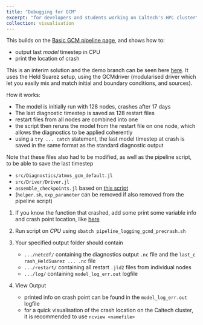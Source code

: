 ```yaml
---
title: "Debugging for GCM"
excerpt: "for developers and students working on Caltech's HPC cluster"
collection: visualisation
---
```


This builds on the [Basic GCM pipeline page](https://lenkanovak.github.io/_pages/visualisation/demo_basic_gcm/), and shows how to:

- output last *model* timestep in CPU
- print the location of crash

This is an interim solution and the demo branch can be seen here [here](https://github.com/CliMA/ClimateMachine.jl/tree/ln/demo-debug). It uses the Held Suarez setup, using the GCMdriver (modularised driver which let you easily mix and match initial and boundary conditions, and sources).

How it works:
- The model is initially run with 128 nodes, crashes after 17 days
- The last diagnostic timestep is saved as 128 restart files
- restart files from all nodes are combined into one
- the script then reruns the  model from the restart file on one node, which allows the diagnostics to be applied coherently
- using a `try ... catch` statement, the last model timestep at crash is saved in the same format as the standard diagnostic output




Note that these files also had to be modified, as well as the pipeline script, to be able to save the last timestep
- `src/Diagnostics/atmos_gcm_default.jl`
- `src/Driver/Driver.jl`
- `assemble_checkpoints.jl` based on [this script](https://github.com/CliMA/ClimateMachine.jl/wiki/Assemble-checkpoints)
- (`helper.sh`, `exp_parameter` can be removed if also removed from the pipeline script)

1. If you know the function that crashed, add some print some variable info and crash point location, like [here](https://github.com/CliMA/ClimateMachine.jl/blob/ln/demo-debug/src/Atmos/Model/moisture.jl#L165-L171)

2. Run script on *CPU* using `sbatch pipeline_logging_gcmd_precrash.sh`

3. Your specified output folder should contain
    - `.../netcdf/` containing the diagnostics output `.nc` file and the `last_c
  rash_HeldSuarez ... .nc` file
    - `.../restart/` containing all restart `.jld2` files from individual nodes
    - `.../log/` containing `model_log_err.out` logfile

4. View Output
    - printed info on crash point can be found in the `model_log_err.out` logfile
    - for a quick visualisation of the crash location on the Caltech cluster, it is recommended to use `ncview <namefile>`
